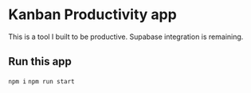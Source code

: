 # Kanban Productivity app


This is a tool I built to be productive. Supabase integration is remaining. 

## Run this app 

``npm i``
``npm run start``



